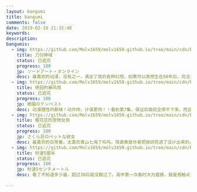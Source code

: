```yaml
---
layout: bangumi
title: bangumi
comments: false
date: 2019-02-10 21:32:48
keywords:
description:
bangumis:
  - img: https://github.com/Molv1659/molv1659.github.io/tree/main/cdn/bangumi/SAO.jpeg
    title: 刀剑神域
    status: 已追完
    progress: 100
    jp: ソードアート・オンライン
    desc: 最喜欢的动漫，没有之一，满足了我的各种幻想，如果可以真想生在50年后，完全潜行技术已经发展出来的时候。当时也是想着要做对应的研究，觉着研究脑电软件硬件都要学，所以选的自动化系，上大学进实验室和教授聊才发现，近期是不用想了哎，明明上本科前就听说有实验室采集脑电能控制车前进转弯a什么的，和本科班主任聊的时候他还正巧去体验过这个，说8太行，哎（   然后就想着第二愿望，为了在虚拟世界活得更有意思，NPC肯定是不行的，要有像结衣这样的才算是世界，所以就开始进行NLP方向的科研，因为我觉得思维的载体就是语言嘛，想研究强人工智能肯定是NLP方向最先突破的，而且NLP现阶段就有一些有意思的产出，不像脑电的演技那么让人觉着出来没饭吃。不过最后也没读博继续NLP研究，暑研几个月给人做自闭了，自己的性格还是不适合科研，多个硕士上班吧，有闲的时间干点喜欢的事儿，早点赚钱也能多旅旅游23333
  - img: https://github.com/Molv1659/molv1659.github.io/tree/main/cdn/bangumi/tempest.jpeg
    title: 绝园的暴风雨
    status: 已追完
    progress: 100
    jp: 絶園のテンペスト
    desc: 动漫理性的巅峰！动作帅，计谋更帅！！看到第7集，保证后面完全停不下来。而且人物的性格塑造也很好，想成为吉野那样的人。里面用了莎士比亚的各种台词，高中第一次看完后，就爱屋及乌，去把莎士比亚的剧刷了好多本，有看中文的，也有看英文改写版的，高中嘛，和学英语沾点边也好意思一本接一本看。等到大学就直接泡图书馆把莎士比亚各种剧几乎看全了2333
  - img: https://github.com/Molv1659/molv1659.github.io/tree/main/cdn/bangumi/sakura.jpeg
    title: 樱花庄的宠物女孩
    status: 已追完
    progress: 100
    jp: さくら荘のペットな彼女
    desc: 最喜欢的日常番，太喜欢青山七海了呜呜，简直像是作者把我研究透了设计出来的人物一样，awsl。第一次看也是在高中（疯狂补番的时光2333 每周放假一晚上，先去鼓楼的小吃街买点新疆羊肉串吃，然后沿着汉江的河堤汽车回家，打游戏到12点，开始装睡，等爸妈睡了再偷偷爬起来看。高中很忙，但是每周这样一个无敌快乐的晚上，就还能坚持下去）当时对里面普通人和天才这部分的情感没什么感触，后来再看，也逐渐明白高中同学分享的一些看法了，人总是在成长，想法总是在改变的呀
  - img: https://github.com/Molv1659/molv1659.github.io/tree/main/cdn/bangumi/sakuraspeed.jpeg
    title: 秒速5厘米
    status: 已追完
    progress: 100
    jp: 秒速5センチメートル
    desc: 看了不知道多少遍，超过30后就没数过了。高中第一次看时大为震撼，就是感触点太多，余韵无穷的感觉，当时不知道电影时长多少，第一次看完以为是三四个小时长的大电影，结果其实只有一个小时，当时就真的太震撼了，居然只有一个小时，不敢相信。后来的一个月想好好回味下，每周放假都洗好澡，11点开始，关上所有门窗和灯，在沙发上窝着，用大电视看一遍秒速五厘米，这后来也成为了我一种仪式感的行为，每次心情不太好的时候我都会这样做，再看一遍。前面十几次每次看都能发现些新的东西，电影的细节是真的多，而且后来也看熟了嘛，对背景里各种细节的留心也是一种体验。再后来买了秒五的小说看，除了原作者还有另一个人也写了相反视角下的秒五，都看了又发现一些以前没有想到的东西。感觉精神的某些方面和男主很像，所以看的时候也会联想很多，思考很多，从高中一直看到研究生，不知道以后还会看多久
        
---
```


